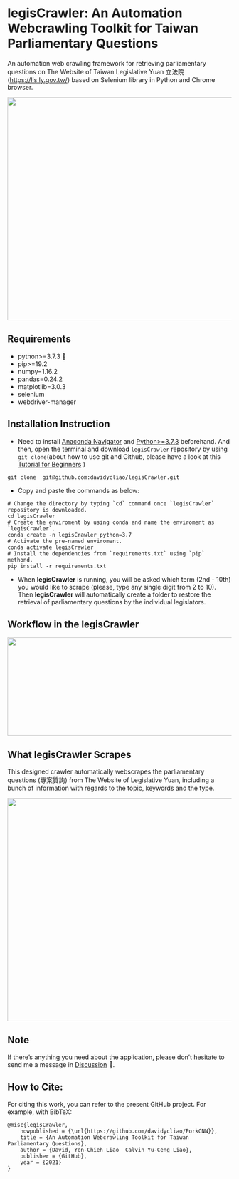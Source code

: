 # legisCrawler: An Automation Webcrawling Toolkit for Taiwan Parliamentary Questions

An automation web crawling framework for retrieving parliamentary questions on The Website of Taiwan Legislative Yuan 立法院 (https://lis.ly.gov.tw/) based on Selenium library in Python and Chrome browser. 


<p align="center">
  <img width="700" height="500" src="https://raw.githack.com/davidycliao/legisCrawler/main/images/image1.png" >
</p>


## Requirements
- python>=3.7.3 🐍
- pip>=19.2
- numpy=1.16.2
- pandas=0.24.2
- matplotlib=3.0.3
- selenium
- webdriver-manager

## Installation Instruction

- Need to install [Anaconda Navigator](https://www.anaconda.com/products/individual-b) and [Python>=3.7.3](https://www.python.org/downloads/release/python-3810/) beforehand. And then, open the terminal and download `legisCrawler` repository by using `git clone`(about how to use git and Github, please have a look at this [Tutorial for Beginners](https://www.youtube.com/watch?v=RvnM6EEwp1I) )
```
git clone  git@github.com:davidycliao/legisCrawler.git
```

- Copy and paste the commands as below:
```
# Change the directory by typing `cd` command once `legisCrawler` repository is downloaded.
cd legisCrawler
# Create the enviroment by using conda and name the enviroment as `legisCrawler`.
conda create -n legisCrawler python=3.7 
# Activate the pre-named enviroment. 
conda activate legisCrawler 
# Install the dependencies from `requirements.txt` using `pip` methond.
pip install -r requirements.txt   
```

- When **legisCrawler** is running, you will be asked which term (2nd - 10th) you would like to scrape (please, type any single digit from 2 to 10). Then **legisCrawler** will automatically create a folder to restore the retrieval of parliamentary questions by the individual legislators.  


## Workflow in the **legisCrawler**

<p align="center">
  <img width="700" height="220" src="https://raw.githack.com/davidycliao/legisCrawler/main/images/image4.png" >
</p>


## What **legisCrawler** Scrapes
This designed crawler automatically webscrapes the parliamentary questions (專案質詢) from The Website of Legislative Yuan, including a bunch of information with regards to the topic, keywords and the type. 
<p align="center">
  <img width="700" height="500" src="https://raw.githack.com/davidycliao/legisCrawler/main/images/image3.png" >
</p>


## Note
If there’s anything you need about the application, please don’t hesitate to send me a message in [Discussion](https://github.com/davidycliao/legisCrawler/discussions) 📣. 


## How to Cite:
For citing this work, you can refer to the present GitHub project. For example, with BibTeX:
```
@misc{legisCrawler,
    howpublished = {\url{https://github.com/davidycliao/PorkCNN}},
    title = {An Automation Webcrawling Toolkit for Taiwan Parliamentary Questions},
    author = {David, Yen-Chieh Liao  Calvin Yu-Ceng Liao},
    publisher = {GitHub},
    year = {2021}
}
```

